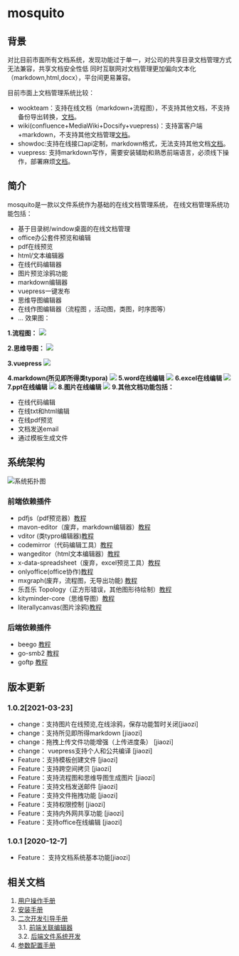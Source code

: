 # mosquito
## 背景
 对比目前市面所有文档系统，发现功能过于单一，对公司的共享目录文档管理方式无法兼容，共享文档安全性低
 同时互联网对文档管理更加偏向文本化（markdown,html,docx），平台间更易兼容。
 
目前市面上文档管理系统比较：
 - wookteam：支持在线文档（markdown+流程图），不支持其他文档，不支持备份导出转换，[文档](https://gitee.com/aipaw/wookteam)。
 - wiki(confluence+MediaWiki+Docsify+vuepress)：支持富客户端+markdown，不支持其他文档管理[文档](https://www.jianshu.com/p/f79236289793)。
 - showdoc:支持在线接口api定制，markdown格式，无法支持其他文档[文档](https://www.showdoc.com.cn/demo?page_id=7)。
 - vuepress: 支持markdown写作，需要安装辅助和熟悉前端语言，必须线下操作，部署麻烦[文档](https://www.vuepress.cn/guide/getting-started.html)。
## 简介
mosquito是一款以文件系统作为基础的在线文档管理系统，
在线文档管理系统功能包括：
- 基于目录树/window桌面的在线文档管理
- office办公套件预览和编辑
- pdf在线预览
- html/文本编辑器
- 在线代码编辑器
- 图片预览涂鸦功能
- markdown编辑器
- vuepress一键发布
- 思维导图编辑器
- 在线作图编辑器（流程图 ，活动图，类图，时序图等）
- ...
效果图：

<b>1.流程图：</b>
![](doc/images/flow.png)

<b>2.思维导图：</b>
![](doc/images/nao.png)

<b>3.vuepress</b>
![](doc/images/vuepress.png)

<b>4.markdown(所见即所得类typora)</b>
![](doc/images/markdown.png)
<b>5.word在线编辑</b>
![](doc/images/word.png)
<b>6.excel在线编辑</b>
![](doc/images/excel.png)
<b>7.ppt在线编辑</b>
![](doc/images/ppt.png)
<b>8.图片在线编辑</b>
![](doc/images/image.png)
<b>9.其他文档功能包括：</b>
- 在线代码编辑
- 在线txt和html编辑
- 在线pdf预览
- 文档发送email
- 通过模板生成文件

 ## 系统架构
 ![系统拓扑图](doc/images/topology.png)
 ### 前端依赖插件
 - pdfjs（pdf预览器）[教程](http://mozilla.github.io/pdf.js/)
 - mavon-editor（废弃，markdown编辑器）[教程](https://github.com/hinesboy/mavonEditor)
 - vditor (类typro编辑器)[教程](https://github.com/Vanessa219/vditor)
 - codemirror（代码编辑工具）[教程](https://github.com/surmon-china/vue-codemirror)
 - wangeditor（html文本编辑器）[教程](http://www.wangeditor.com/)
 - x-data-spreadsheet（废弃，excel预览工具）[教程](https://github.com/myliang/x-spreadsheet)
 - onlyoffice(office协作)[教程](https://api.onlyoffice.com/)
 - mxgraph(废弃，流程图，无导出功能) [教程](https://jgraph.github.io/mxgraph/javascript/examples/grapheditor/www/index.html)
 - 乐吾乐 Topology（正方形错误，其他图形待绘制）[教程](https://www.yuque.com/alsmile/topology/make-shape)
 - kityminder-core（思维导图）[教程](https://github.com/fex-team/kityminder-core/wiki/command)
 - literallycanvas(图片涂鸦)[教程](http://literallycanvas.com/)
### 后端依赖插件
 - beego [教程](https://beego.me/docs/intro/)
 - go-smb2 [教程](https://github.com/hirochachacha/go-smb2)
 - goftp [教程](https://github.com/dutchcoders/goftp)
 ## 版本更新
### 1.0.2[2021-03-23]
- change：支持图片在线预览,在线涂鸦，保存功能暂时关闭[jiaozi]
- change：支持所见即所得markdown [jiaozi]
- change：拖拽上传文件功能增强（上传进度条） [jiaozi]
- change： vuepress支持个人和公共编译 [jiaozi]
- Feature：支持模板创建文件 [jiaozi]
- Feature：支持跨空间拷贝 [jiaozi]
- Feature：支持流程图和思维导图生成图片 [jiaozi]
- Feature：支持文档发送邮件 [jiaozi]
- Feature：支持文件拖拽功能 [jiaozi]
- Feature：支持权限控制 [jiaozi]
- Feature：支持内外网共享功能 [jiaozi]
- Feature：支持office在线编辑 [jiaozi]
### 1.0.1 [2020-12-7]
- Feature： 支持文档系统基本功能[jiaozi]
 ## 相关文档
 1. [用户操作手册](doc/user.md)
 2. [安装手册](doc/oper.md)
 3. [二次开发引导手册](doc/dev.md) <br/>
 3.1. [前端关联编辑器](doc/devf.md)<br/>
 3.2. [后端文件系统开发](doc/devb.md)
 4. [参数配置手册](doc/conf.md)
